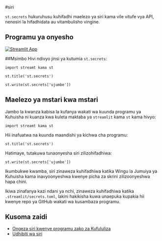 #siri

`st.secrets` hukuruhusu kuhifadhi maelezo ya siri kama vile vitufe vya API, nenosiri la hifadhidata au vitambulisho vingine.

## Programu ya onyesho

[![Streamlit App](https://static.streamlit.io/badges/streamlit_badge_black_white.svg)](https://share.streamlit.io/dataprofessor/st.secrets/)

##Msimbo
Hivi ndivyo jinsi ya kutumia `st.secrets`:
``` chatu
import streamt kama st

st.title('st.secrets')

st.write(st.secrets['ujumbe'])
```

## Maelezo ya mstari kwa mstari
Jambo la kwanza kabisa la kufanya wakati wa kuunda programu ya Kuhuisha ni kuanza kwa kuleta maktaba ya `streamlit` kama `st` kama hivyo:
``` chatu
import streamt kama st
```

Hii inafuatwa na kuunda maandishi ya kichwa cha programu:
``` chatu
st.title('st.secrets')
```

Hatimaye, tutakuwa tunaonyesha siri zilizohifadhiwa:
``` chatu
st.write(st.secrets['ujumbe'])
```

Ikumbukwe kwamba, siri zinaweza kuhifadhiwa katika Wingu la Jumuiya ya Kuhuisha kama inavyoonyeshwa kwenye picha za skrini zilizoonyeshwa hapa chini.

Ikiwa zinafanya kazi ndani ya nchi, zinaweza kuhifadhiwa katika `.streamlit/secrets.toml`, lakini hakikisha kuwa unaepuka kupakia hii kwenye repo ya GitHub wakati wa kusambaza programu.

## Kusoma zaidi
- [Ongeza siri kwenye programu zako za Kufululiza](https://blog.streamlit.io/secrets-in-sharing-apps/)
- [Udhibiti wa siri](https://docs.streamlit.io/streamlit-cloud/get-started/deploy-an-app/connect-to-data-sources/secrets-management)
